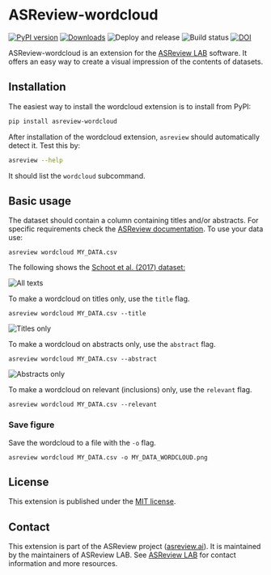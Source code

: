 # ASReview-wordcloud

[![PyPI version](https://badge.fury.io/py/asreview-wordcloud.svg)](https://badge.fury.io/py/asreview-wordcloud) [![Downloads](https://pepy.tech/badge/asreview-wordcloud)](https://pepy.tech/project/asreview-wordcloud) ![Deploy and release](https://github.com/asreview/asreview-wordcloud/workflows/Deploy%20and%20release/badge.svg) ![Build status](https://github.com/asreview/asreview-wordcloud/workflows/test-suite/badge.svg) [![DOI](https://zenodo.org/badge/DOI/10.5281/zenodo.4672242.svg)](https://doi.org/10.5281/zenodo.4672242)


ASReview-wordcloud is an extension for the [ASReview
LAB](https://github.com/asreview/asreview) software. It offers an easy way to
create a visual impression of the contents of datasets.

## Installation

The easiest way to install the wordcloud extension is to install from PyPI:

``` bash
pip install asreview-wordcloud
```

After installation of the wordcloud extension, `asreview` should automatically
detect it. Test this by:

```bash
asreview --help
```

It should list the `wordcloud` subcommand.

## Basic usage

The dataset should contain a column containing titles and/or abstracts.
For specific requirements check the [ASReview documentation](https://asreview.readthedocs.io/en/latest/intro/datasets.html).
To use your data use:

```
asreview wordcloud MY_DATA.csv
```

The following shows the [Schoot et al. (2017) dataset:](https://asreview.readthedocs.io/en/latest/intro/datasets.html#benchmark-datasets)

![All texts](https://github.com/asreview/asreview-wordcloud/blob/main/figures/ptsd_all.png?raw=true)

To make a wordcloud on titles only, use the `title` flag.

```
asreview wordcloud MY_DATA.csv --title
```

![Titles only](https://github.com/asreview/asreview-wordcloud/blob/main/figures/ptsd_title.png?raw=true)

To make a wordcloud on abstracts only, use the `abstract` flag.

```
asreview wordcloud MY_DATA.csv --abstract
```

![Abstracts only](https://github.com/asreview/asreview-wordcloud/blob/main/figures/ptsd_abstract.png?raw=true)

To make a wordcloud on relevant (inclusions) only, use the `relevant` flag.

```
asreview wordcloud MY_DATA.csv --relevant
```

### Save figure

Save the wordcloud to a file with the `-o`  flag.

```
asreview wordcloud MY_DATA.csv -o MY_DATA_WORDCLOUD.png
```

## License

This extension is published under the [MIT license](/LICENSE).

## Contact

This extension is part of the ASReview project ([asreview.ai](https://asreview.ai)). It is maintained by the
maintainers of ASReview LAB. See [ASReview
LAB](https://github.com/asreview/asreview) for contact information and more
resources.
